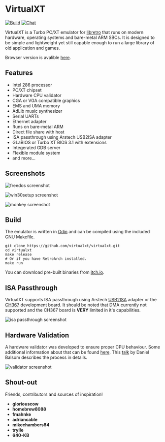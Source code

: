 # VirtualXT

[![Build](https://github.com/virtualxt/virtualxt/actions/workflows/libretro.yml/badge.svg)](https://github.com/virtualxt/virtualxt/actions/workflows/sdl2.yml)
[![Chat](https://badgen.net/badge/icon/discord?icon=discord&label)](https://discord.com/channels/1333142665566617710/1333166999844687942)

VirtualXT is a Turbo PC/XT emulator for [libretro](https://www.libretro.com) that runs on modern hardware, operating systems and bare-metal ARM SBCs.
It is designed to be simple and lightweight yet still capable enough to run a large library of old application and games.

Browser version is avalible [here](https://realmode.games).

## Features

* Intel 286 processor
* PC/XT chipset
* Hardware CPU validator
* CGA or VGA compatible graphics
* EMS and UMA memory
* AdLib music synthesizer
* Serial UARTs
* Ethernet adapter
* Runs on bare-metal ARM
* Direct file share with host
* ISA passthrough​ using Arstech USB2ISA adapter
* GLaBIOS or Turbo XT BIOS 3.1 with extensions
* Integerated GDB server
* Flexible module system
* and more...

## Screenshots

![freedos screenshot](screenshots/freedos.PNG)

![win30setup screenshot](screenshots/win30setup.PNG)

![monkey screenshot](screenshots/monkey.PNG)

## Build

The emulator is written in [Odin](https://odin-lang.org) and can be compiled using the included GNU Makefile.

```
git clone https://github.com/virtualxt/virtualxt.git
cd virtualxt
make release
# Or if you have RetroArch installed.
make run
```

You can download pre-built binaries from [itch.io](https://phix.itch.io/virtualxt/purchase).

## ISA Passthrough​

VirtualXT supports ISA passthrough using Arstech [USB2ISA](https://arstech.com/install/ecom-catshow/usb2.0.html) adapter or the [CH367](https://www.aliexpress.com/item/1005003569540792.html) development board.
It should be noted that DMA currently not supported and the CH367 board is **VERY** limited in it's capabilities.

![isa passthrough screenshot​](screenshots/isa.jpg)

## Hardware Validation

A hardware validator was developed to ensure proper CPU behaviour.
Some additional information about that can be found [here](https://hackaday.io/project/184209-virtualxt-hardware-validator).
This [talk](https://youtu.be/qatzd0niz9A?si=_NVqQu_zc1KDB8W6) by Daniel Balsom describes the process in details.

![validator screenshot](screenshots/validator.jpg)

## Shout-out

Friends, contributors and sources of inspiration!

* **gloriouscow**
* **homebrew8088**
* **fmahnke**
* **adriancable**
* **mikechambers84**
* **trylle**
* **640-KB**

